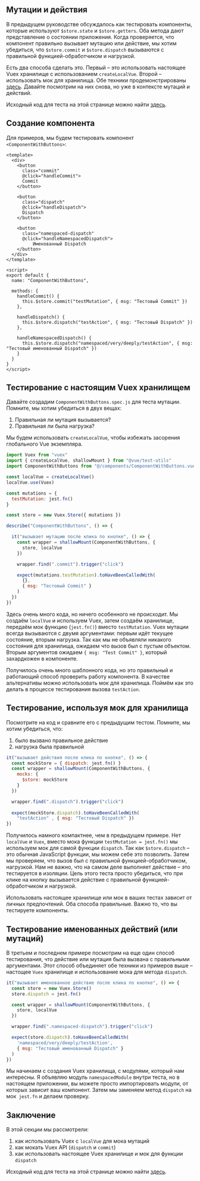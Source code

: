 ## Мутации и действия

В предыдущем руководстве обсуждалось как тестировать компоненты, которые используют `$store.state` и `$store.getters`. Оба метода дают представление о состоянии приложения. Когда проверяется, что компонент правильно вызывает мутацию или действие, мы хотим убедиться, что `$store.commit` и `$store.dispatch` вызываются с правильной функцией-обработчиком и нагрузкой.


Есть два способа сделать это. Первый – это использовать настоящее Vuex хранилище с использованием `createLocalVue`. Второй – использовать мок для хранилища. Обе техники продемонстрированы [здесь](https://lmiller1990.github.io/vue-testing-handbook/ru/vuex-in-components.html). Давайте посмотрим на них снова, но уже в контексте мутаций и действий.

Исходный код для теста на этой странице можно найти [здесь](https://github.com/lmiller1990/vue-testing-handbook/tree/master/demo-app/tests/unit/ComponentWithButtons.spec.js).

## Создание компонента

Для примеров, мы будем тестировать компонент `<ComponentWithButtons>`:

```vue
<template>
  <div>
    <button 
      class="commit" 
      @click="handleCommit">
      Commit
    </button>

    <button 
      class="dispatch" 
      @click="handleDispatch">
      Dispatch
    </button>

    <button 
      class="namespaced-dispatch" 
      @click="handleNamespacedDispatch">
          Именованный Dispatch
    </button>
  </div>
</template>

<script>
export default {
  name: "ComponentWithButtons",

  methods: {
    handleCommit() {
      this.$store.commit("testMutation", { msg: "Тестовый Commit" })
    },

    handleDispatch() {
      this.$store.dispatch("testAction", { msg: "Тестовый Dispatch" })
    },

    handleNamespacedDispatch() {
      this.$store.dispatch("namespaced/very/deeply/testAction", { msg: "Тестовый именованный Dispatch" })
    }
  }
}
</script>
```

## Тестирование с настоящим Vuex хранилищем

Давайте создадим `ComponentWithButtons.spec.js` для теста мутации. Помните, мы хотим убедиться в двух вещах: 

1. Правильная ли мутация вызывается?
2. Правильная ли была нагрузка?

Мы будем использовать `createLocalVue`, чтобы избежать засорения глобального Vue экземпляра.

```js
import Vuex from "vuex"
import { createLocalVue, shallowMount } from "@vue/test-utils"
import ComponentWithButtons from "@/components/ComponentWithButtons.vue"

const localVue = createLocalVue()
localVue.use(Vuex)

const mutations = {
  testMutation: jest.fn()
}

const store = new Vuex.Store({ mutations })

describe("ComponentWithButtons", () => {

  it("вызывает мутацию после клика по кнопке", () => {
    const wrapper = shallowMount(ComponentWithButtons, {
      store, localVue
    })

    wrapper.find(".commit").trigger("click")

    expect(mutations.testMutation).toHaveBeenCalledWith(
      {},
      { msg: "Тестовый Commit" }
    )
  })
})
```

Здесь очень много кода, но ничего особенного не происходит. Мы создаём `localVue` и используем Vuex, затем создаём хранилище, передаём мок функцию (`jest.fn()`) вместо `testMutation`. Vuex мутации всегда вызываются с двумя аргументами: первым идёт текущее состояние, вторым нагрузка. Так как мы не объявляли никакого состояния для хранилища, ожидаем что вызов был с пустым объектом. Вторым аргументов ожидаем `{ msg: "Test Commit" }`, который захардкожен в компоненте.

Получилось очень много шаблонного кода, но это правильный и работающий способ проверить работу компонента. В качестве альтернативы можно использовать мок для хранилища. Поймём как это делать в процессе тестирования вызова `testAction`.

## Тестирование, используя мок для хранилища

Посмотрите на код и сравните его с предыдущим тестом. Помните, мы хотим убедиться, что:

1. было вызвано правильное действие
2. нагрузка была правильной

```js
it("вызывает действия после клика по кнопке", () => {
  const mockStore = { dispatch: jest.fn() }
  const wrapper = shallowMount(ComponentWithButtons, {
    mocks: {
      $store: mockStore 
    }
  })

  wrapper.find(".dispatch").trigger("click")
  
  expect(mockStore.dispatch).toHaveBeenCalledWith(
    "testAction" , { msg: "Тестовый Dispatch" })
})
```

Получилось намного компактнее, чем в предыдущем примере. Нет `localVue` и `Vuex`, вместо мока функции `testMutation = jest.fn()` мы используем мок для самой функции `dispatch`. Так как `$store.dispatch` – это обычная JavaScript функции, мы можем себе это позволить. Затем мы проверяем, что вызов был с правильной функцией-обработчиком, нагрузкой. Нам не важно, что на самом деле выполняет действие – это тестируется в изоляции. Цель этого теста просто убедиться, что при клике на кнопку вызывается действие с правильной функцией-обработчиком и нагрузкой.

Использовать настоящее хранилище или мок в ваших тестах зависит от личных предпочтений. Оба способа правильные. Важно то, что вы тестируете компоненты.

## Тестирование именованных действий (или мутаций)

В третьем и последнем примере посмотрим на еще один способ тестирования, что действие или мутация была вызвана с правильными аргументами. Этот способ объединяет обе техники из примеров выше – настощее `Vuex` хранилище и использование мока для метода `dispatch`.

```js
it("вызывает именованное действие после клика по кнопке", () => {
  const store = new Vuex.Store()
  store.dispatch = jest.fn()

  const wrapper = shallowMount(ComponentWithButtons, {
    store, localVue
  })

  wrapper.find(".namespaced-dispatch").trigger("click")

  expect(store.dispatch).toHaveBeenCalledWith(
    'namespaced/very/deeply/testAction',
    { msg: "Тестовый именованный Dispatch" }
  )
})
```

Мы начинаем с создания Vuex хранилища, с модулями, который нам интересны. Я объявляю модуль `namespacedModule` внутри теста, но в настоящем приложении, вы можете просто импортировать модули, от которых зависит ваш компонент. Затем мы заменяем метод `dispatch` на мок` jest.fn` и делаем проверку.
 

## Заключение


В этой секции мы рассмотрели:

1. как использовать Vuex с `localVue` для мока мутаций
2. как мокать Vuex API (`dispatch` и `commit`)
3. как использовать настоящее Vuex хранилище и мок для функции `dispatch`

Исходный код для теста на этой странице можно найти [здесь](https://github.com/lmiller1990/vue-testing-handbook/tree/master/demo-app/tests/unit/ComponentWithButtons.spec.js).
